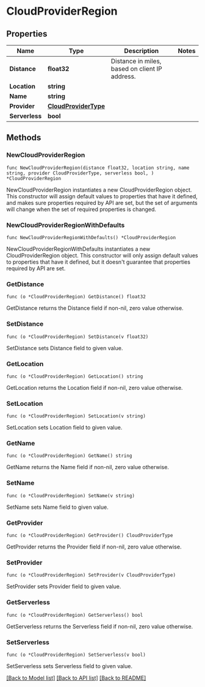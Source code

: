 # CloudProviderRegion

## Properties

Name | Type | Description | Notes
------------ | ------------- | ------------- | -------------
**Distance** | **float32** | Distance in miles, based on client IP address. | 
**Location** | **string** |  | 
**Name** | **string** |  | 
**Provider** | [**CloudProviderType**](CloudProviderType.md) |  | 
**Serverless** | **bool** |  | 

## Methods

### NewCloudProviderRegion

`func NewCloudProviderRegion(distance float32, location string, name string, provider CloudProviderType, serverless bool, ) *CloudProviderRegion`

NewCloudProviderRegion instantiates a new CloudProviderRegion object.
This constructor will assign default values to properties that have it defined,
and makes sure properties required by API are set, but the set of arguments
will change when the set of required properties is changed.

### NewCloudProviderRegionWithDefaults

`func NewCloudProviderRegionWithDefaults() *CloudProviderRegion`

NewCloudProviderRegionWithDefaults instantiates a new CloudProviderRegion object.
This constructor will only assign default values to properties that have it defined,
but it doesn't guarantee that properties required by API are set.

### GetDistance

`func (o *CloudProviderRegion) GetDistance() float32`

GetDistance returns the Distance field if non-nil, zero value otherwise.

### SetDistance

`func (o *CloudProviderRegion) SetDistance(v float32)`

SetDistance sets Distance field to given value.

### GetLocation

`func (o *CloudProviderRegion) GetLocation() string`

GetLocation returns the Location field if non-nil, zero value otherwise.

### SetLocation

`func (o *CloudProviderRegion) SetLocation(v string)`

SetLocation sets Location field to given value.

### GetName

`func (o *CloudProviderRegion) GetName() string`

GetName returns the Name field if non-nil, zero value otherwise.

### SetName

`func (o *CloudProviderRegion) SetName(v string)`

SetName sets Name field to given value.

### GetProvider

`func (o *CloudProviderRegion) GetProvider() CloudProviderType`

GetProvider returns the Provider field if non-nil, zero value otherwise.

### SetProvider

`func (o *CloudProviderRegion) SetProvider(v CloudProviderType)`

SetProvider sets Provider field to given value.

### GetServerless

`func (o *CloudProviderRegion) GetServerless() bool`

GetServerless returns the Serverless field if non-nil, zero value otherwise.

### SetServerless

`func (o *CloudProviderRegion) SetServerless(v bool)`

SetServerless sets Serverless field to given value.


[[Back to Model list]](../README.md#documentation-for-models) [[Back to API list]](../README.md#documentation-for-api-endpoints) [[Back to README]](../README.md)


